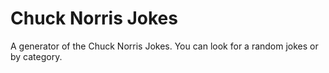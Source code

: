 # Chuck Norris Jokes

A generator of the Chuck Norris Jokes.
You can look for a random jokes or by category.